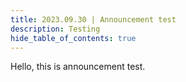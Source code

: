 ```yaml
---
title: 2023.09.30 | Announcement test
description: Testing
hide_table_of_contents: true
---
```


Hello, this is announcement test.

<!--truncate-->

